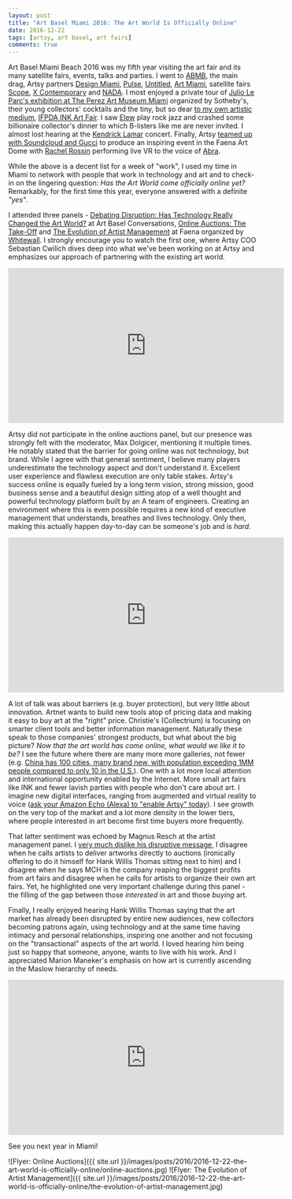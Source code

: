 ```yaml
---
layout: post
title: "Art Basel Miami 2016: The Art World Is Officially Online"
date: 2016-12-22
tags: [artsy, art basel, art fairs]
comments: true
---
```

Art Basel Miami Beach 2016 was my fifth year visiting the art fair and its many satellite fairs, events, talks and parties. I went to [ABMB](https://www.artsy.net/fair/art-basel-in-miami-beach-2016), the main drag, Artsy partners [Design Miami](https://www.artsy.net/design-miami-2016), [Pulse](https://www.artsy.net/pulse-miami-beach-2016), [Untitled](https://www.artsy.net/untitled-miami-beach-2016), [Art Miami](https://www.artsy.net/art-miami-2016), satellite fairs [Scope](https://scope-art.com), [X Contemporary](https://xcontemporaryart.com) and [NADA](https://www.newartdealers.org/programs/nada-miami-2016). I most enjoyed a private tour of [Julio Le Parc's exhibition at The Perez Art Museum Miami](https://www.pamm.org/julioleparc) organized by Sotheby's, their young collectors' cocktails and the tiny, but so dear [to my own artistic medium](https://art.dblock.org), [IFPDA INK Art Fair](https://www.inkartfair.com). I saw [Elew](https://elewrockjazz.com) play rock jazz and crashed some billionaire collector's dinner to which B-listers like me are never invited. I almost lost hearing at the [Kendrick Lamar](https://www.timeout.com/miami/blog/how-to-score-tickets-to-kendrick-lamars-art-basel-miami-2016-concert-112816) concert. Finally, Artsy [teamed up with Soundcloud and Gucci](https://observer.com/2016/12/artsy-gucci-and-soundcloud-team-up-for-a-trippy-night-at-the-faena-dome) to produce an inspiring event in the Faena Art Dome with [Rachel Rossin](https://www.artsy.net/artist/rachel-rossin) performing live VR to the voice of [Abra](https://www.facebook.com/darkwaveduchess).

While the above is a decent list for a week of "work", I used my time in Miami to network with people that work in technology and art and to check-in on the lingering question: _Has the Art World come officially online yet?_ Remarkably, for the first time this year, everyone answered with a definite _"yes"_.

I attended three panels - [Debating Disruption: Has Technology Really Changed the Art World?](https://www.youtube.com/watch?v=2yOcEYZzeTo&list=PLaQumXw0FTLfeMq2JIWr_V6FfiKRHE0L8&index=24) at Art Basel Conversations, [Online Auctions: The Take-Off](https://www.youtube.com/watch?v=f6eKEksBYyU) and [The Evolution of Artist Management](https://www.youtube.com/watch?v=bn84r5Px0-U) at Faena organized by [Whitewall](https://www.whitewall.art). I strongly encourage you to watch the first one, where Artsy COO Sebastian Cwilich dives deep into what we've been working on at Artsy and emphasizes our approach of partnering with the existing art world.

<iframe width="560" height="315" src="https://www.youtube.com/embed/2yOcEYZzeTo?list=PLaQumXw0FTLfeMq2JIWr_V6FfiKRHE0L8" frameborder="0" allowfullscreen></iframe><br>

Artsy did not participate in the online auctions panel, but our presence was strongly felt with the moderator, Max Dolgicer, mentioning it multiple times. He notably stated that the barrier for going online was not technology, but brand. While I agree with that general sentiment, I believe many players underestimate the technology aspect and don't understand it. Excellent user experience and flawless execution are only table stakes. Artsy's success online is equally fueled by a long term vision, strong mission, good business sense and a beautiful design sitting atop of a well thought and powerful technology platform built by an A team of engineers. Creating an environment where this is even possible requires a new kind of executive management that understands, breathes and lives technology. Only then, making this actually happen day-to-day can be someone's job and is _hard_.

<iframe width="560" height="315" src="https://www.youtube.com/embed/f6eKEksBYyU" frameborder="0" allowfullscreen></iframe><br>

A lot of talk was about barriers (e.g. buyer protection), but very little about innovation. Artnet wants to build new tools atop of pricing data and making it easy to buy art at the "right" price. Christie's (Collectrium) is focusing on smarter client tools and better information management. Naturally these speak to those companies' strongest products, but what about the big picture? _Now that the art world has come online, what would we like it to be?_ I see the future where there are many more more galleries, not fewer (e.g. [China has 100 cities, many brand new, with population exceeding 1MM people compared to only 10 in the U.S.](https://www.weforum.org/agenda/2016/06/china-cities-growing-numbers-are-stunning/)). One with a lot more local attention and international opportunity enabled by the Internet. More small art fairs like INK and fewer lavish parties with people who don't care about art. I imagine new digital interfaces, ranging from augmented and virtual reality to voice ([ask your Amazon Echo (Alexa) to "enable Artsy" today](https://artsy.github.io/blog/2016/11/30/bringing-artsy-to-amazon-echo-alexa/)). I see growth on the very top of the market and a lot more density in the lower tiers, where people interested in art become first time buyers more frequently.

That latter sentiment was echoed by Magnus Resch at the artist management panel. I [very much dislike his disruptive message](https://code.dblock.org/2016/08/12/democratizing-the-art-world-without-pitchforks.html), I disagree when he calls artists to deliver artworks directly to auctions (ironically offering to do it himself for Hank Willis Thomas sitting next to him) and I disagree when he says MCH is the company reaping the biggest profits from art fairs and disagree when he calls for artists to organize their own art fairs. Yet, he highlighted one very important challenge during this panel - the filling of the gap between those _interested_ in art and those _buying_ art.

Finally, I really enjoyed hearing Hank Willis Thomas saying that the art market has already been disrupted by entire new audiences, new collectors becoming patrons again, using technology and at the same time having intimacy and personal relationships, inspiring one another and not focusing on the "transactional" aspects of the art world. I loved hearing him being just so happy that someone, anyone, wants to live with his work. And I appreciated Marion Maneker's emphasis on how art is currently ascending in the Maslow hierarchy of needs.

<iframe width="560" height="315" src="https://www.youtube.com/embed/bn84r5Px0-U" frameborder="0" allowfullscreen></iframe><br>

See you next year in Miami!

![Flyer: Online Auctions]({{ site.url }}/images/posts/2016/2016-12-22-the-art-world-is-officially-online/online-auctions.jpg) ![Flyer: The Evolution of Artist Management]({{ site.url }}/images/posts/2016/2016-12-22-the-art-world-is-officially-online/the-evolution-of-artist-management.jpg)

